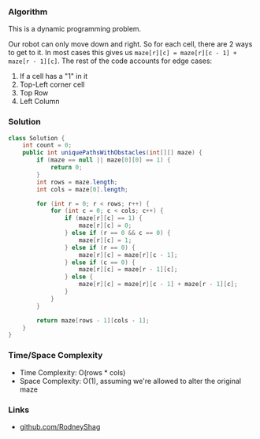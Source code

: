 ### Algorithm

This is a dynamic programming problem.

Our robot can only move down and right. So for each cell, there are 2 ways to get to it. In most cases this gives us `maze[r][c] = maze[r][c - 1] + maze[r - 1][c]`. The rest of the code accounts for edge cases:
  1. If a cell has a "1" in it
  1. Top-Left corner cell
  1. Top Row
  1. Left Column

### Solution

```java
class Solution {
    int count = 0;
    public int uniquePathsWithObstacles(int[][] maze) {
        if (maze == null || maze[0][0] == 1) {
            return 0;
        }        
        int rows = maze.length;
        int cols = maze[0].length;

        for (int r = 0; r < rows; r++) {
            for (int c = 0; c < cols; c++) {
                if (maze[r][c] == 1) {
                    maze[r][c] = 0;
                } else if (r == 0 && c == 0) {
                    maze[r][c] = 1;
                } else if (r == 0) {
                    maze[r][c] = maze[r][c - 1];
                } else if (c == 0) {
                    maze[r][c] = maze[r - 1][c];
                } else {
                    maze[r][c] = maze[r][c - 1] + maze[r - 1][c];
                }
            }
        }

        return maze[rows - 1][cols - 1];
    }
}
```

### Time/Space Complexity

-  Time Complexity: O(rows * cols)
- Space Complexity: O(1), assuming we're allowed to alter the original maze

### Links

- [github.com/RodneyShag](https://github.com/RodneyShag)
